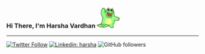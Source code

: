 <!-- - 👋 Hi, I’m @harshavardhan1726
- 👀 I’m passionate about emerging technologies and software development and strongly interested in creating innovative web applications
- 🌱 Currently I'm currently honing my Full Stack Web Development skills, exploring the latest frameworks and tools to build dynamic, user-friendly web experiences.
- 💞️ I want to collaborate on open-source projects and exciting web development ventures. If you're working on something cool, I'd love to hear about it!
- 📫 How to reach me via email at harshav1752002@gmail.com.com or through my LinkedIn profile here https://www.linkedin.com/in/harsha-vardhan-lagudu-31316a30a/
- 😄 Pronouns: He/Him -->

<!---
harshavardhan1726/harshavardhan1726 is a ✨ special ✨ repository because its `README.md` (this file) appears on your GitHub profile.
You can click the Preview link to take a look at your changes.
--->


<h3>Hi There, I'm Harsha Vardhan <img src="/hello.gif" height="60px" alt=""> </h3>
</div>
<hr>

[![Twitter Follow](https://img.shields.io/twitter/follow/HarshaV172604?label=Follow)](https://twitter.com/intent/follow?screen_name=HarshaV172604)
[![Linkedin: harsha](https://img.shields.io/badge/-anmol-blue?style=flat-square&logo=Linkedin&logoColor=white&link=https://www.linkedin.com/in/sai-harsha-vardhan-lagudu-31316a30a)](https://www.linkedin.com/in/sai-harsha-vardhan-lagudu-31316a30a)
![GitHub followers](https://img.shields.io/github/followers/harshavardhan1726)